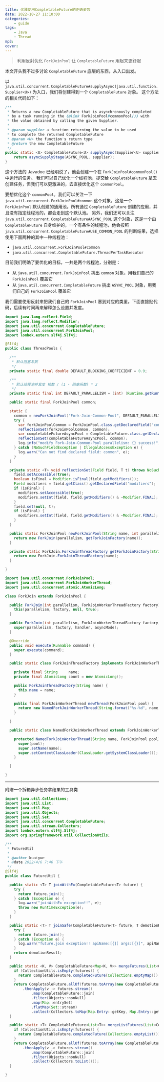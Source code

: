 ```yaml
---
title: 优雅使用CompletableFuture的正确姿势
date: 2022-10-27 11:10:00
categories:
    - guide
tags:
    - Java
    - Thread
mp3:
cover:
---
```


> 利用反射优化 `ForkJoinPool` 让 `CompletableFuture` 用起来更舒服

本文开头我不过多讨论 `CompletableFuture` 底层的东西，从入口出发。

以 `java.util.concurrent.CompletableFuture#supplyAsync(java.util.function.Supplier<U>)` 为入口，我们将创建得到一个 `CompletableFuture` 对象。
这个方法的相关代码如下：

```java
/**
 * Returns a new CompletableFuture that is asynchronously completed
 * by a task running in the {@link ForkJoinPool#commonPool()} with
 * the value obtained by calling the given Supplier.
 *
 * @param supplier a function returning the value to be used
 * to complete the returned CompletableFuture
 * @param <U> the function's return type
 * @return the new CompletableFuture
 */
public static <U> CompletableFuture<U> supplyAsync(Supplier<U> supplier) {
    return asyncSupplyStage(ASYNC_POOL, supplier);
}
```

这个方法的 Javadoc 已经明说了，他会创建一个在 `ForkJoinPool#commonPool()` 中运行的任务。
我们可以自己优化一个线程池，提交给 `CompletableFuture` 拿去创建任务，但我们可以更激进的，去直接优化这个 `commonPool`。

要想优化这个 `commonPool`，我们可以关注一下 `java.util.concurrent.ForkJoinPool#common` 这个对象，这是一个 `ForkJoinPool` 默认创建的通用池，所有通过 `CompletableFuture` 创建的应用，并且没有指定线程池的，都会走到这个默认池。
另外，我们还可以关注 `java.util.concurrent.CompletableFuture#ASYNC_POOL` 这个对象，这是一个由 `CompletableFuture` 自身维护的，一个有条件的线程池，他会按照 `java.util.concurrent.CompletableFuture#USE_COMMON_POOL` 的判断结果，选择使用下面两种的其中一种线程池：

-   `java.util.concurrent.ForkJoinPool#common`
-   `java.util.concurrent.CompletableFuture.ThreadPerTaskExecutor`

目前我们明确了要优化的目标，一共是两个线程池，分别是：

-   从 `java.util.concurrent.ForkJoinPool` 挑出 `common` 对象，用我们自己的 `ForkJoinPool` 覆盖它
-   从 `java.util.concurrent.CompletableFuture` 挑出 `ASYNC_POOL` 对象，用我们自己的 `ForkJoinPool` 覆盖它

我们需要使用反射来把我们自己的 `ForkJoinPool` 塞到对应的类里，下面直接贴代码，后续有时间再来解释怎么设置并发度。

```java
import java.lang.reflect.Field;
import java.lang.reflect.Modifier;
import java.util.concurrent.CompletableFuture;
import java.util.concurrent.ForkJoinPool;
import lombok.extern.slf4j.Slf4j;

@Slf4j
public class ThreadPools {

  /**
   * 默认阻塞系数
   */
  private static final double DEFAULT_BLOCKING_COEFFICIENT = 0.9;

  /**
   * 默认线程池并发度 核数 / (1 - 阻塞系数) * 2
   */
  private static final int DEFAULT_PARALLELISM = (int) (Runtime.getRuntime().availableProcessors() / (1 - DEFAULT_BLOCKING_COEFFICIENT)) * 2;

  public static final ForkJoinPool common;

  static {
    common = newForkJoinPool("Fork-Join-Common-Pool", DEFAULT_PARALLELISM);
    try {
      var forkJoinPoolCommon = ForkJoinPool.class.getDeclaredField("common");
      reflectionSet(forkJoinPoolCommon, common);
      var completableFutureAsyncPool = CompletableFuture.class.getDeclaredField("ASYNC_POOL");
      reflectionSet(completableFutureAsyncPool, common);
      log.info("modify Fork-Join-Common-Pool parallelism: {} success!", DEFAULT_PARALLELISM);
    } catch (NoSuchFieldException | IllegalAccessException e) {
      log.warn("Can not find declared field: common", e);
    }
  }

  private static <T> void reflectionSet(Field field, T t) throws NoSuchFieldException, IllegalAccessException {
    field.setAccessible(true);
    boolean isFinal = Modifier.isFinal(field.getModifiers());
    Field modifiers = field.getClass().getDeclaredField("modifiers");
    if (isFinal) {
      modifiers.setAccessible(true);
      modifiers.setInt(field, field.getModifiers() & ~Modifier.FINAL);
    }
    field.set(null, t);
    if (isFinal) {
      modifiers.setInt(field, field.getModifiers() & ~Modifier.FINAL);
    }
  }

  public static ForkJoinPool newForkJoinPool(String name, int parallelism) {
    return new ForkJoin(parallelism, getForkJoinFactory(name));
  }

  private static ForkJoin.ForkJoinThreadFactory getForkJoinFactory(String name) {
    return new ForkJoin.ForkJoinThreadFactory(name);
  }

}
```

```java
import java.util.concurrent.ForkJoinPool;
import java.util.concurrent.ForkJoinWorkerThread;
import java.util.concurrent.atomic.AtomicLong;

class ForkJoin extends ForkJoinPool {

  public ForkJoin(int parallelism, ForkJoinWorkerThreadFactory factory) {
    this(parallelism, factory, null, true);
  }

  public ForkJoin(int parallelism, ForkJoinWorkerThreadFactory factory, Thread.UncaughtExceptionHandler handler, boolean asyncMode) {
    super(parallelism, factory, handler, asyncMode);
  }

  @Override
  public void execute(Runnable command) {
    super.execute(command);
  }

  public static class ForkJoinThreadFactory implements ForkJoinWorkerThreadFactory {

    private final String     name;
    private final AtomicLong count = new AtomicLong();

    public ForkJoinThreadFactory(String name) {
      this.name = name;
    }

    public final ForkJoinWorkerThread newThread(ForkJoinPool pool) {
      return new NamedForkJoinWorkerThread(String.format("%s-%d", name, count.incrementAndGet()), pool);
    }

  }

  public static class NamedForkJoinWorkerThread extends ForkJoinWorkerThread {

    protected NamedForkJoinWorkerThread(String name, ForkJoinPool pool) {
      super(pool);
      super.setName(name);
      super.setContextClassLoader(ClassLoader.getSystemClassLoader());
    }

  }

}
```

---

附赠一个拆箱异步任务拿结果的工具类

```java
import java.util.Collections;
import java.util.List;
import java.util.Map;
import java.util.Objects;
import java.util.Set;
import java.util.concurrent.CompletableFuture;
import java.util.stream.Collectors;
import lombok.extern.slf4j.Slf4j;
import org.springframework.util.CollectionUtils;

/**
 * FutureUtil
 *
 * @author kuaiyue
 * @date 2022/4/6 7:40 下午
 */
@Slf4j
public class FutureUtil {

  public static <T> T joinWithEx(CompletableFuture<T> future) {
    try {
      return future.join();
    } catch (Exception e) {
      log.warn("joinWithEx exception!!", e);
      throw new RuntimeException(e);
    }
  }

  public static <T> T joinSafe(CompletableFuture<T> future, T demotionResult, String apiName, Object... args) {
    try {
      return future.join();
    } catch (Exception e) {
      log.warn("future.join exception!! apiName:[{}] args:[{}]", apiName, args, e);
    }
    return demotionResult;
  }

  public static <K, V> CompletableFuture<Map<K, V>> mergeFutures(List<CompletableFuture<Map<K, V>>> futures) {
    if (CollectionUtils.isEmpty(futures)) {
      return CompletableFuture.completedFuture(Collections.emptyMap());
    }
    return CompletableFuture.allOf(futures.toArray(new CompletableFuture[0]))
        .thenApply(v -> futures.stream()
            .map(CompletableFuture::join)
            .filter(Objects::nonNull)
            .map(Map::entrySet)
            .flatMap(Set::stream)
            .collect(Collectors.toMap(Map.Entry::getKey, Map.Entry::getValue, (k1, k2) -> k2)));
  }

  public static <T> CompletableFuture<List<T>> mergeListFutures(List<CompletableFuture<T>> futures) {
    if (CollectionUtils.isEmpty(futures)) {
      return CompletableFuture.completedFuture(Collections.emptyList());
    }
    return CompletableFuture.allOf(futures.toArray(new CompletableFuture[0]))
        .thenApply(v -> futures.stream()
            .map(CompletableFuture::join)
            .filter(Objects::nonNull)
            .collect(Collectors.toList()));
  }

}
```
